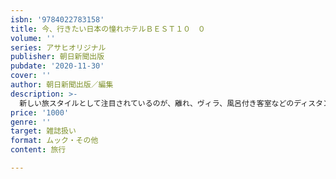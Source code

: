 ```yaml
---
isbn: '9784022783158'
title: 今、行きたい日本の憧れホテルＢＥＳＴ１０　０
volume: ''
series: アサヒオリジナル
publisher: 朝日新聞出版
pubdate: '2020-11-30'
cover: ''
author: 朝日新聞出版／編集
description: >-
  新しい旅スタイルとして注目されているのが、離れ、ヴィラ、風呂付き客室などのディスタンスがとられたホテルステイ。いつかは泊まりたい憧れの癒やし宿、ホテルを全国から厳選セレクトして掲載。
price: '1000'
genre: ''
target: 雑誌扱い
format: ムック・その他
content: 旅行

---
```


